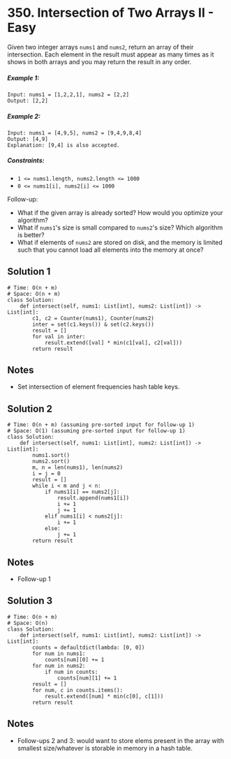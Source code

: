 # 350. Intersection of Two Arrays II - Easy

Given two integer arrays `nums1` and `nums2`, return an array of their intersection. Each element in the result must appear as many times as it shows in both arrays and you may return the result in any order.

##### Example 1:

```
Input: nums1 = [1,2,2,1], nums2 = [2,2]
Output: [2,2]
```

##### Example 2:

```
Input: nums1 = [4,9,5], nums2 = [9,4,9,8,4]
Output: [4,9]
Explanation: [9,4] is also accepted.
```

##### Constraints:

- `1 <= nums1.length, nums2.length <= 1000`
- `0 <= nums1[i], nums2[i] <= 1000`

Follow-up:
- What if the given array is already sorted? How would you optimize your algorithm?
- What if `nums1`'s size is small compared to `nums2`'s size? Which algorithm is better?
- What if elements of `nums2` are stored on disk, and the memory is limited such that you cannot load all elements into the memory at once?

## Solution 1

```
# Time: O(n + m)
# Space: O(n + m)
class Solution:
    def intersect(self, nums1: List[int], nums2: List[int]) -> List[int]:
        c1, c2 = Counter(nums1), Counter(nums2)
        inter = set(c1.keys()) & set(c2.keys())
        result = []
        for val in inter:
            result.extend([val] * min(c1[val], c2[val]))
        return result
```

## Notes
- Set intersection of element frequencies hash table keys.

## Solution 2

```
# Time: O(n + m) (assuming pre-sorted input for follow-up 1)
# Space: O(1) (assuming pre-sorted input for follow-up 1)
class Solution:
    def intersect(self, nums1: List[int], nums2: List[int]) -> List[int]:
        nums1.sort()
        nums2.sort()
        m, n = len(nums1), len(nums2)
        i = j = 0
        result = []
        while i < m and j < n:
            if nums1[i] == nums2[j]:
                result.append(nums1[i])
                i += 1
                j += 1
            elif nums1[i] < nums2[j]:
                i += 1
            else:
                j += 1
        return result
```

## Notes
- Follow-up 1 

## Solution 3

```
# Time: O(n + m)
# Space: O(n)
class Solution:
    def intersect(self, nums1: List[int], nums2: List[int]) -> List[int]:
        counts = defaultdict(lambda: [0, 0])
        for num in nums1:
            counts[num][0] += 1
        for num in nums2:
            if num in counts:
                counts[num][1] += 1
        result = []
        for num, c in counts.items():
            result.extend([num] * min(c[0], c[1]))
        return result
```

## Notes
- Follow-ups 2 and 3: would want to store elems present in the array with smallest size/whatever is storable in memory in a hash table.